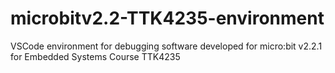 # microbitv2.2-TTK4235-environment
VSCode environment for debugging software developed for micro:bit v2.2.1 for Embedded Systems Course TTK4235
